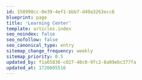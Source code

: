 ```yaml
---
id: 158998cc-0e39-4ef1-bbb7-d49a3263ecc6
blueprint: page
title: 'Learning Center'
template: articles.index
seo_noindex: false
seo_nofollow: false
seo_canonical_type: entry
sitemap_change_frequency: weekly
sitemap_priority: 0.5
updated_by: f1a65836-c027-40c0-9fc2-8a99ebc377fa
updated_at: 1726605516
---
```


